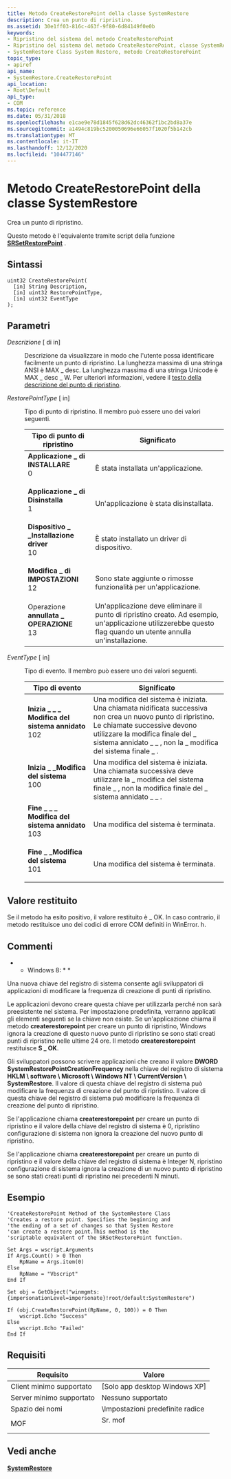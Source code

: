 ```yaml
---
title: Metodo CreateRestorePoint della classe SystemRestore
description: Crea un punto di ripristino.
ms.assetid: 30e1ff03-816c-463f-9f80-6d84149f0e0b
keywords:
- Ripristino del sistema del metodo CreateRestorePoint
- Ripristino del sistema del metodo CreateRestorePoint, classe SystemRestore
- SystemRestore Class System Restore, metodo CreateRestorePoint
topic_type:
- apiref
api_name:
- SystemRestore.CreateRestorePoint
api_location:
- Root\Default
api_type:
- COM
ms.topic: reference
ms.date: 05/31/2018
ms.openlocfilehash: e1cae9e78d1845f628d62dc46362f1bc2bd8a37e
ms.sourcegitcommit: a1494c819bc5200050696e66057f1020f5b142cb
ms.translationtype: MT
ms.contentlocale: it-IT
ms.lasthandoff: 12/12/2020
ms.locfileid: "104477146"
---
```

# <a name="createrestorepoint-method-of-the-systemrestore-class"></a>Metodo CreateRestorePoint della classe SystemRestore

Crea un punto di ripristino.

Questo metodo è l'equivalente tramite script della funzione [**SRSetRestorePoint**](/windows/desktop/api/SRRestorePtAPI/nf-srrestoreptapi-srsetrestorepointa) .

## <a name="syntax"></a>Sintassi


```mof
uint32 CreateRestorePoint(
  [in] String Description,
  [in] uint32 RestorePointType,
  [in] uint32 EventType
);
```



## <a name="parameters"></a>Parametri

<dl> <dt>

*Descrizione* \[ di in\]
</dt> <dd>

Descrizione da visualizzare in modo che l'utente possa identificare facilmente un punto di ripristino. La lunghezza massima di una stringa ANSI è MAX \_ desc. La lunghezza massima di una stringa Unicode è MAX \_ desc \_ W. Per ulteriori informazioni, vedere il [testo della descrizione del punto di ripristino](restore-point-description-text.md).

</dd> <dt>

*RestorePointType* \[ in\]
</dt> <dd>

Tipo di punto di ripristino. Il membro può essere uno dei valori seguenti.



| Tipo di punto di ripristino                                                                                                                                                                                                                             | Significato                                                                                                                                                      |
|------------------------------------------------------------------------------------------------------------------------------------------------------------------------------------------------------------------------------------------------|--------------------------------------------------------------------------------------------------------------------------------------------------------------|
| <span id="APPLICATION_INSTALL"></span><span id="application_install"></span><dl> <dt>**Applicazione \_ di INSTALLARE**</dt> <dt>0</dt> </dl>         | È stata installata un'applicazione.<br/>                                                                                                                |
| <span id="APPLICATION_UNINSTALL"></span><span id="application_uninstall"></span><dl> <dt>**Applicazione \_ di Disinstalla**</dt> <dt>1</dt> </dl>   | Un'applicazione è stata disinstallata.<br/>                                                                                                              |
| <span id="DEVICE_DRIVER_INSTALL"></span><span id="device_driver_install"></span><dl> <dt>**Dispositivo \_ \_Installazione driver**</dt> <dt>10</dt> </dl> | È stato installato un driver di dispositivo.<br/>                                                                                                               |
| <span id="MODIFY_SETTINGS"></span><span id="modify_settings"></span><dl> <dt>**Modifica \_ di IMPOSTAZIONI**</dt> <dt>12</dt> </dl>                    | Sono state aggiunte o rimosse funzionalità per un'applicazione.<br/>                                                                                                 |
| <span id="CANCELLED_OPERATION"></span><span id="cancelled_operation"></span><dl> Operazione <dt>**annullata \_ OPERAZIONE**</dt> <dt>13</dt> </dl>        | Un'applicazione deve eliminare il punto di ripristino creato. Ad esempio, un'applicazione utilizzerebbe questo flag quando un utente annulla un'installazione.<br/> |



 

</dd> <dt>

*EventType* \[ in\]
</dt> <dd>

Tipo di evento. Il membro può essere uno dei valori seguenti.



| Tipo di evento                                                                                                                                                                                                                                                      | Significato                                                                                                                                                                                         |
|-----------------------------------------------------------------------------------------------------------------------------------------------------------------------------------------------------------------------------------------------------------------|-------------------------------------------------------------------------------------------------------------------------------------------------------------------------------------------------|
| <span id="BEGIN_NESTED_SYSTEM_CHANGE"></span><span id="begin_nested_system_change"></span><dl> <dt>**Inizia \_ \_ \_ Modifica del sistema annidato**</dt> <dt>102</dt> </dl> | Una modifica del sistema è iniziata. Una chiamata nidificata successiva non crea un nuovo punto di ripristino. <br/> Le chiamate successive devono utilizzare la modifica finale del \_ sistema annidato \_ \_ , non la \_ modifica del sistema finale \_ .<br/> |
| <span id="BEGIN_SYSTEM_CHANGE"></span><span id="begin_system_change"></span><dl> <dt>**Inizia \_ \_Modifica del sistema**</dt> <dt>100</dt> </dl>                       | Una modifica del sistema è iniziata. <br/> Una chiamata successiva deve utilizzare la \_ modifica del sistema finale \_ , non la modifica finale del \_ sistema annidato \_ \_ .<br/>                                                              |
| <span id="END_NESTED_SYSTEM_CHANGE"></span><span id="end_nested_system_change"></span><dl> <dt>**Fine \_ \_ \_ Modifica del sistema annidato**</dt> <dt>103</dt> </dl>       | Una modifica del sistema è terminata.<br/>                                                                                                                                                           |
| <span id="END_SYSTEM_CHANGE"></span><span id="end_system_change"></span><dl> <dt>**Fine \_ \_Modifica del sistema**</dt> <dt>101</dt> </dl>                             | Una modifica del sistema è terminata.<br/>                                                                                                                                                           |



 

</dd> </dl>

## <a name="return-value"></a>Valore restituito

Se il metodo ha esito positivo, il valore restituito è \_ OK. In caso contrario, il metodo restituisce uno dei codici di errore COM definiti in WinError. h.

## <a name="remarks"></a>Commenti

* * Windows 8: * *

Una nuova chiave del registro di sistema consente agli sviluppatori di applicazioni di modificare la frequenza di creazione di punti di ripristino.

Le applicazioni devono creare questa chiave per utilizzarla perché non sarà preesistente nel sistema. Per impostazione predefinita, verranno applicati gli elementi seguenti se la chiave non esiste. Se un'applicazione chiama il metodo **createrestorepoint** per creare un punto di ripristino, Windows ignora la creazione di questo nuovo punto di ripristino se sono stati creati punti di ripristino nelle ultime 24 ore. Il metodo **createrestorepoint** restituisce **S \_ OK**.

Gli sviluppatori possono scrivere applicazioni che creano il valore **DWORD** **SystemRestorePointCreationFrequency** nella chiave del registro di sistema **HKLM \\ software \\ Microsoft \\ Windows NT \\ CurrentVersion \\ SystemRestore**. Il valore di questa chiave del registro di sistema può modificare la frequenza di creazione del punto di ripristino. Il valore di questa chiave del registro di sistema può modificare la frequenza di creazione del punto di ripristino.

Se l'applicazione chiama **createrestorepoint** per creare un punto di ripristino e il valore della chiave del registro di sistema è 0, ripristino configurazione di sistema non ignora la creazione del nuovo punto di ripristino.

Se l'applicazione chiama **createrestorepoint** per creare un punto di ripristino e il valore della chiave del registro di sistema è Integer N, ripristino configurazione di sistema ignora la creazione di un nuovo punto di ripristino se sono stati creati punti di ripristino nei precedenti N minuti.

## <a name="examples"></a>Esempio


```VB
'CreateRestorePoint Method of the SystemRestore Class
'Creates a restore point. Specifies the beginning and 
'the ending of a set of changes so that System Restore 
'can create a restore point.This method is the 
'scriptable equivalent of the SRSetRestorePoint function.

Set Args = wscript.Arguments
If Args.Count() > 0 Then
    RpName = Args.item(0)
Else 
    RpName = "Vbscript"
End If

Set obj = GetObject("winmgmts:{impersonationLevel=impersonate}!root/default:SystemRestore")

If (obj.CreateRestorePoint(RpName, 0, 100)) = 0 Then
    wscript.Echo "Success"
Else 
    wscript.Echo "Failed"
End If
```



## <a name="requirements"></a>Requisiti



| Requisito | Valore |
|-------------------------------------|-----------------------------------------------------------------------------------|
| Client minimo supportato<br/> | \[Solo app desktop Windows XP\]<br/>                                       |
| Server minimo supportato<br/> | Nessuno supportato<br/>                                                         |
| Spazio dei nomi<br/>                | \\Impostazioni predefinite radice<br/>                                                          |
| MOF<br/>                      | <dl> <dt>Sr. mof</dt> </dl> |



## <a name="see-also"></a>Vedi anche

<dl> <dt>

[**SystemRestore**](systemrestore.md)
</dt> </dl>

 

 





